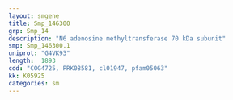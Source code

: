 ```yaml
---
layout: smgene
title: Smp_146300
grp: Smp_14
description: "N6 adenosine methyltransferase 70 kDa subunit"
smp: Smp_146300.1
uniprot: "G4VK93"
length:  1893
cdd: "COG4725, PRK08581, cl01947, pfam05063"
kk: K05925
categories: sm
---
```

